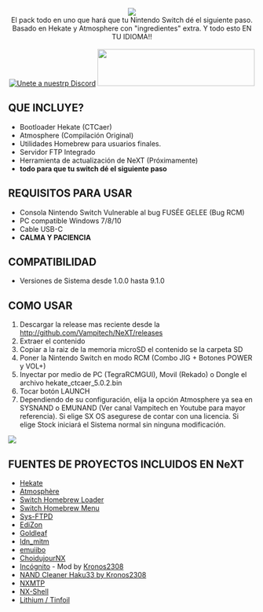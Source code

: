 <p align="center">
<a href="https://github.com/Vampitech/NeXT/releases">
<image src="https://user-images.githubusercontent.com/47399571/65657731-513ffc80-dfea-11e9-8ef6-9b07d850cdae.png"></a>
<br>
El pack todo en uno que hará que tu Nintendo Switch dé el siguiente paso. Basado en Hekate y Atmosphere con "ingredientes" extra. Y todo esto EN TU IDIOMA!!
<br>
<br>
<a href="https://discorg.gg/"><img src="https://discordapp.com/api/guilds/592180014783660043/embed.png?style=banner2" alt="Unete a nuestrp Discord"></a>
<a href="https://www.patreon.com/vampitech"><img src="https://c5.patreon.com/external/logo/become_a_patron_button@2x.png" height="75" width="320"></a>
</p>

## QUE INCLUYE?
* Bootloader Hekate (CTCaer)
* Atmosphere (Compilación Original)
* Utilidades Homebrew para usuarios finales.
* Servidor FTP Integrado
* Herramienta de actualización de NeXT (Próximamente)
* **todo para que tu switch dé el siguiente paso**

## REQUISITOS PARA USAR
* Consola Nintendo Switch Vulnerable al bug FUSÉE GELEE (Bug RCM)
* PC compatible Windows 7/8/10
* Cable USB-C
* **CALMA Y PACIENCIA**

## COMPATIBILIDAD
* Versiones de Sistema desde 1.0.0 hasta 9.1.0

## COMO USAR
1. Descargar la release mas reciente desde la http://github.com/Vampitech/NeXT/releases
2. Extraer el contenido
3. Copiar a la raiz de la memoria microSD el contenido se la carpeta SD
5. Poner la Nintendo Switch en modo RCM (Combo JIG + Botones POWER y VOL+)
4. Inyectar por medio de PC (TegraRCMGUI), Movil (Rekado) o Dongle el archivo hekate_ctcaer_5.0.2.bin
5. Tocar botón LAUNCH
6. Dependiendo de su configuración, elija la opción Atmosphere ya sea en SYSNAND o EMUNAND (Ver canal Vampitech en Youtube para mayor referencia). Si elige SX OS asegurese de contar con una licencia. Si elige Stock iniciará el Sistema normal sin ninguna modificación.
<img src="https://user-images.githubusercontent.com/47399571/65682482-aac31e00-e020-11e9-8cfc-750413379f58.png">

## FUENTES DE PROYECTOS INCLUIDOS EN NeXT
* [Hekate](https://github.com/CTCaer/hekate)
* [Atmosphère](https://github.com/Atmosphere-NX/Atmosphere)
* [Switch Homebrew Loader](https://github.com/switchbrew/nx-hbloader)
* [Switch Homebrew Menu](https://github.com/switchbrew/nx-hbmenu)
* [Sys-FTPD](https://github.com/jakibaki/sys-ftpd)
* [EdiZon](https://github.com/thomasnet-mc/EdiZon)
* [Goldleaf](https://github.com/XorTroll/Goldleaf)
* [ldn_mitm](https://github.com/spacemeowx2/ldn_mitm)
* [emuiibo](https://github.com/XorTroll/emuiibo)
* [ChoidujourNX](https://switchtools.sshnuke.net/)
* [Incógnito](https://github.com/blawar/incognito) - Mod by [Kronos2308](https://github.com/StarDustCFW/incognito)
* [NAND Cleaner Haku33 by Kronos2308](https://github.com/StarDustCFW/Haku33)
* [NXMTP](https://github.com/liuervehc/nxmtp/)
* [NX-Shell](https://github.com/joel16/NX-Shell)
* [Lithium / Tinfoil](https://tinfoil.io)

